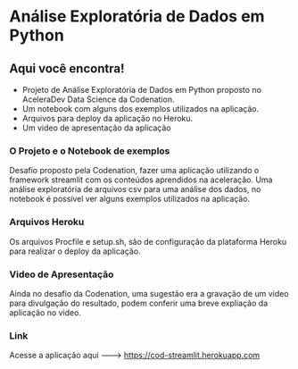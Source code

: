# Análise Exploratória de Dados em Python

## Aqui você encontra!

* Projeto de Análise Exploratória de Dados em Python proposto no AceleraDev Data Science da Codenation. 
* Um notebook com alguns dos exemplos utilizados na aplicação. 
* Arquivos para deploy da aplicação no Heroku.
* Um video de apresentação da aplicação

### O Projeto e o Notebook de exemplos

Desafio proposto pela Codenation, fazer uma aplicação utilizando o framework streamlit com os conteúdos aprendidos na aceleração. Uma análise exploratória de arquivos csv para uma análise dos dados, no notebook é possível ver alguns exemplos utilizados na aplicação.

### Arquivos Heroku

Os arquivos Procfile e setup.sh, são de configuração da plataforma Heroku para realizar o deploy da aplicação.

### Video de Apresentação

Ainda no desafio da Codenation, uma sugestão era a gravação de um video para divulgação do resultado, podem conferir uma breve expliação da aplicação no video.

### Link

Acesse a aplicação aqui ---\> <https://cod-streamlit.herokuapp.com>